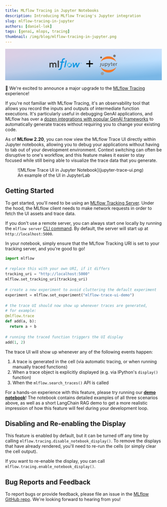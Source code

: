 ```yaml
---
title: MLflow Tracing in Jupyter Notebooks
description: Introducing MLflow Tracing's Jupyter integration
slug: mlflow-tracing-in-jupyter
authors: [daniel-lok]
tags: [genai, mlops, tracing]
thumbnail: /img/blog/mlflow-tracing-in-jupyter.png
---
```


![Thumbnail](mlflow-tracing-in-jupyter-title.png)

🚀 We're excited to announce a major upgrade to the [MLflow Tracing](https://mlflow.org/docs/latest/llms/tracing/index.html)
experience!

If you're not familiar with MLflow Tracing, it's an observability tool that allows you record the inputs and
outputs of intermediate function executions. It's particularly useful in debugging GenAI applications, and MLflow has over
a [dozen integrations with popular GenAI frameworks](https://mlflow.org/docs/latest/llms/tracing/index.html#automatic-tracing)
to automatically generate traces without requiring you to change your existing code.

As of **MLflow 2.20**, you can now view the MLflow Trace UI directly within Jupyter notebooks, allowing
you to debug your applications without having to tab out of your development environment. Context
switching can often be disruptive to one's workflow, and this feature makes it easier to stay focused while
still being able to visualize the trace data that you generate.

<figure>
  ![MLflow Trace UI in Jupyter Notebook](jupyter-trace-ui.png)
  <figcaption style={{ textAlign: "center" }}>An example of the UI in JupyterLab</figcaption>
</figure>

## Getting Started

To get started, you'll need to be using an [MLflow Tracking Server](https://mlflow.org/docs/latest/tracking/server.html).
Under the hood, the MLflow client needs to make network requests in order to fetch the UI assets and trace data.

If you don't use a remote server, you can always start one locally by running the `mlflow server`
[CLI command](https://mlflow.org/docs/latest/tracking/server.html#start-the-tracking-server). By default,
the server will start up at `http://localhost:5000`.

In your notebook, simply ensure that the MLflow Tracking URI is set to your tracking server, and you're good to go!

```python
import mlflow

# replace this with your own URI, if it differs
tracking_uri = "http://localhost:5000"
mlflow.set_tracking_uri(tracking_uri)

# create a new experiment to avoid cluttering the default experiment
experiment = mlflow.set_experiment("mlflow-trace-ui-demo")

# the trace UI should now show up whenever traces are generated,
# for example:
@mlflow.trace
def add(a, b):
  return a + b

# running the traced function triggers the UI display
add(1, 2)
```

The trace UI will show up whenever any of the following events happen:

1. A trace is generated in the cell (via automatic tracing, or when running manually traced functions)
2. When a trace object is explicitly displayed (e.g. via IPython's `display()` function)
3. When the `mlflow.search_traces()` API is called

For a hands-on experience with this feature, please try running our
[**demo notebook**](https://github.com/mlflow/mlflow/blob/master/docs/docs/tracing/tutorials/jupyter-trace-demo.ipynb)!
The notebook contains detailed examples of all three scenarios above, as well as a short LangChain RAG demo to
get a more realistic impression of how this feature will feel during your development loop.

## Disabling and Re-enabling the Display

This feature is enabled by default, but it can be turned off any time by calling `mlflow.tracing.disable_notebook_display()`.
To remove the displays that have already rendered, you'll need to re-run the cells (or simply clear the cell output).

If you want to re-enable the display, you can call `mlflow.tracing.enable_notebook_display()`.

## Bug Reports and Feedback

To report bugs or provide feedback, please file an issue in the
[MLflow GitHub repo](https://github.com/mlflow/mlflow/issues). We're looking forward to hearing from you!

